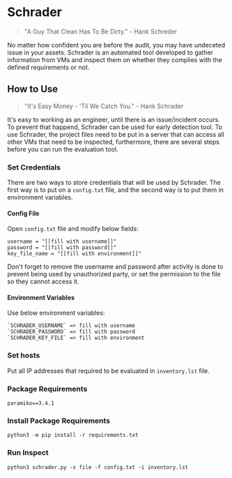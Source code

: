 
# Schrader

> "A Guy That Clean Has To Be Dirty." - Hank Schreder

No matter how confident you are before the audit, you may have undeceted issue in your assets. Schrader is an automated tool developed to gather information from VMs and inspect them on whether they complies with the defined requirements or not.

## How to Use

>"It's Easy Money - 'Til We Catch You." - Hank Schrader

It's easy to working as an engineer, until there is an issue/incident occurs. To prevent that happend, Schrader can be used for early detection tool. To use Schrader, the project files need to be put in a server that can access all other VMs that need to be inspected, furthermore, there are several steps before you can run the evaluation tool.

### Set Credentials
There are two ways to store credentials that will be used by Schrader. The first way is to put on a `config.txt` file, and the second way is to put them in environment variables.

#### Config File
Open `config.txt` file and modify below fields:

    username = "[[fill with username]]"
	password = "[[fill with password]]"
	key_file_name = "[[fill with environment]]"
Don't forget to remove the username and password after activity is done to prevent being used by unauthorized party, or set the permission to the file so they cannot access it.

#### Environment Variables
Use below environment variables:

    `SCHRADER_USERNAME` => fill with username
	`SCHRADER_PASSWORD` => fill with password
	`SCHRADER_KEY_FILE` => fill with environment

### Set hosts
Put all IP addresses that required to be evaluated in `inventory.lst` file.

### Package Requirements

	paramiko==3.4.1

### Install Package Requirements

    python3 -m pip install -r requirements.txt

### Run Inspect

    python3 schrader.py -s file -f config.txt -i inventory.lst